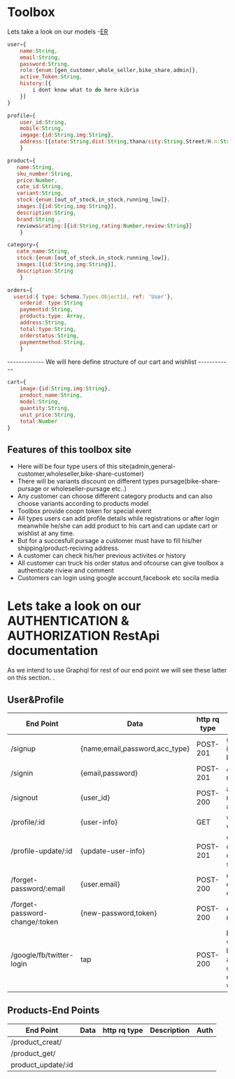# Toolbox 
Lets take a look on our models -[ER](https://dbdiagram.io/d/60c8987c0c1ff875fcd4ef27)

```javascript
user={
    name:String,
    email:String,
    password:String,
    role:{enum:[gen_customer,whole_seller,bike_share,admin]},
    active_Token:String,
    history:[{
        i dont know what to do here-kibria
    }]
}
```
```javascript
profile={
    user_id:String,
    mobile:String,
    imgage:{id:String,img:String},
    address:[{state:String,dist:String,thana/city:String,Street/H.n:String}]
    }
```
```javascript
product={
   name:String,
   sku_number:String,
   price:Number,
   cate_id:String,
   variant:String,
   stock:{enum:[out_of_stock,in_stock,running_low]},
   images:[{id:String,img:String}],
   description:String,
   brand:String ,
   reviews&rating:[{id:String,rating:Number,review:String}]
    }
```

```javascript
category={
   cate_name:String,
   stock:{enum:[out_of_stock,in_stock,running_low]},
   images:[{id:String,img:String}],
   description:String
    }
```

```javascript
orders={
  userid:{ type: Schema.Types.ObjectId, ref: 'User'},
    orderid: type:String
    paymentid:String,
    products:type: Array,
    address:String,
    total:type:String,
    orderstatus:String,
    paymentmethod:String,
    }
```
------------- We will here define  structure of our cart  and wishlist ------------
```javascript
cart={
    image:{id:String,img:String},
    product_name:String,
    model:String,
    quantity:String,
    unit_price:String,
    total:Number
}


```

## Features of this toolbox site

- Here will be four type users of this site(admin,general-customer,wholeseller,bike-share-customer)
- There will be variants discount on different types pursage(bike-share-pursage or wholeseller-pursage etc..)
- Any customer can choose different category products and can also choose variants according to products model
- Toolbox provide coopn token for special event
- All types users can add profile details while registrations or after login meanwhile he/she can add product to his cart and can update cart or wishlist at any time.
- But for a succesfull pursage a customer must have to fill his/her shipping/product-reciving address.
- A customer can check his/her previous activites or history
- All customer can truck his order status and ofcourse can give toolbox a authenticate riview and comment
- Customers can login using google account,facebook etc socila media

   




#  Lets take a look on our AUTHENTICATION & AUTHORIZATION RestApi documentation

As we intend to use Graphql for rest of our end point we will see these latter on this section.
.
## User&Profile
| End Point | Data  |http rq type | Description    | Auth |
| ------ | ------ |---------| ------------ | ------ |
| /signup | {name,email,password,acc_type}  |POST-201 |{name,email,password,acc_type} is mandetory other profile can be skipped while initial signup |N/A |
| /signin |{email,password}  |POST-201 |All user have the same signin route | N/A|
| /signout |{user_id}  |POST-200 |as usual sigout process will remove token from user cookie and redirected to home page |N/A|
| /profile/:id | {user-info} |GET|will return whole user profile and with corespond history| |authenticate(any) |
| /profile-update/:id |{update-user-info} | POST-201 |we will use same end point but can update piece of data clicking a save button on saveral section|authenticate(any) |
| /forget-password/:email |{user.email} |POST-200|customer will provide his/her email to have a passwors change mail with a issued token |any-user |
| /forget-password-change/:token |{new-password,token} |POST-200|customer will provide his/her new password with issued token |any-user(having issued token) |
| /google/fb/twitter-login |tap |POST-200|By requisting on this end point will return with some portion of login credentials(for first time and user have to provide rest datas) but on credentials existense it will redirected to where he left|any-user|

## Products-End Points

| End Point | Data  |http rq type | Description    | Auth |
| ------ | ------ |---------| ------------ | ------ |
|/product_creat/|
|/product_get/|
|product_update/:id|














  
  
